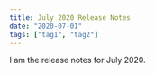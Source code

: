 ```yaml
---
title: July 2020 Release Notes
date: "2020-07-01"
tags: ["tag1", "tag2"]
---
```


I am the release notes for July 2020.